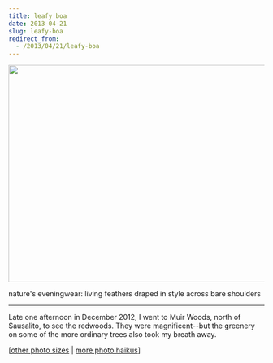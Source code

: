 ```yaml
---
title: leafy boa
date: 2013-04-21
slug: leafy-boa
redirect_from:
  - /2013/04/21/leafy-boa
---
```


<a href="http://www.flickr.com/photos/daniel_hardman/8331418793/sizes/l/"><img class="aligncenter" alt="" src="http://farm9.staticflickr.com/8491/8331418793_d00197cbfe_z.jpg" width="640" height="427" /></a>
<p class="haiku">nature's eveningwear:
living feathers draped in style
across bare shoulders</p>


<hr />

Late one afternoon in December 2012, I went to Muir Woods, north of Sausalito, to see the redwoods. They were magnificent--but the greenery on some of the more ordinary trees also took my breath away.

[<a href="http://www.flickr.com/photos/daniel_hardman/8331418793/sizes/l/" target="_blank">other photo sizes</a> | <a href="http://sivanea.com/category/photos/">more photo haikus</a>]
<div id="jp-post-flair"></div>